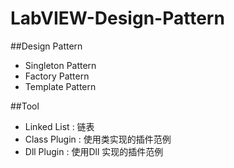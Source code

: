 # LabVIEW-Design-Pattern

##Design Pattern

- Singleton Pattern
- Factory Pattern
- Template Pattern

##Tool

- Linked List : 链表
- Class Plugin : 使用类实现的插件范例
- Dll Plugin : 使用Dll 实现的插件范例

